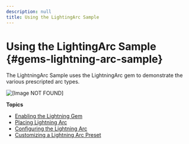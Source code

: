 ```yaml
---
description: null
title: Using the LightingArc Sample
---
```

# Using the LightingArc Sample {#gems-lightning-arc-sample}

The LightningArc Sample uses the LightningArc gem to demonstrate the various prescripted arc types\.

![\[Image NOT FOUND\]](/images/userguide/shared-gem-sample-lightning-arc-example-animation.gif)

**Topics**
+ [Enabling the Lightning Gem](/docs/userguide/gems/builtin/lightning-arc-enabling.md)
+ [Placing Lightning Arc](/docs/userguide/gems/builtin/lightning-arc-placing.md)
+ [Configuring the Lightning Arc](/docs/userguide/gems/builtin/lightning-arc-configuring.md)
+ [Customizing a Lightning Arc Preset](/docs/userguide/gems/builtin/lightning-arc-presets.md)